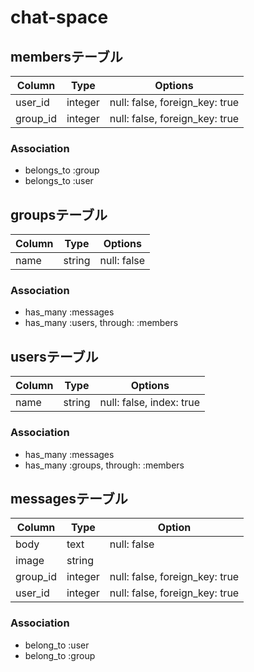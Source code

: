 # chat-space
## membersテーブル

|Column|Type|Options|
|------|----|-------|
|user_id|integer|null: false, foreign_key: true|
|group_id|integer|null: false, foreign_key: true|

### Association
- belongs_to :group
- belongs_to :user

## groupsテーブル

|Column|Type|Options|
|------|----|-------|
|name|string|null: false|

### Association
- has_many :messages
- has_many :users, through: :members

## usersテーブル

|Column|Type|Options|
|------|----|-------|
|name|string|null: false, index: true|

### Association
- has_many :messages
- has_many :groups, through: :members

## messagesテーブル

|Column|Type|Option|
|------|----|------|
|body|text|null: false|
|image|string|
|group_id|integer|null: false, foreign_key: true|
|user_id|integer|null: false, foreign_key: true|

### Association
- belong_to :user
- belong_to :group
